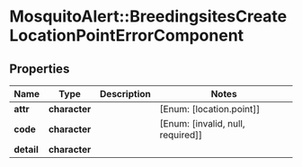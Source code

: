 # MosquitoAlert::BreedingsitesCreateLocationPointErrorComponent


## Properties
Name | Type | Description | Notes
------------ | ------------- | ------------- | -------------
**attr** | **character** |  | [Enum: [location.point]] 
**code** | **character** |  | [Enum: [invalid, null, required]] 
**detail** | **character** |  | 


